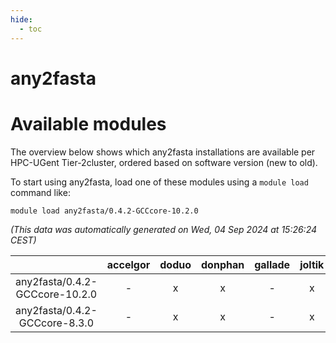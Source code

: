 ```yaml
---
hide:
  - toc
---
```


any2fasta
=========

# Available modules


The overview below shows which any2fasta installations are available per HPC-UGent Tier-2cluster, ordered based on software version (new to old).

To start using any2fasta, load one of these modules using a `module load` command like:

```shell
module load any2fasta/0.4.2-GCCcore-10.2.0
```

*(This data was automatically generated on Wed, 04 Sep 2024 at 15:26:24 CEST)*  

| |accelgor|doduo|donphan|gallade|joltik|shinx|skitty|
| :---: | :---: | :---: | :---: | :---: | :---: | :---: | :---: |
|any2fasta/0.4.2-GCCcore-10.2.0|-|x|x|-|x|-|x|
|any2fasta/0.4.2-GCCcore-8.3.0|-|x|x|-|x|-|x|
